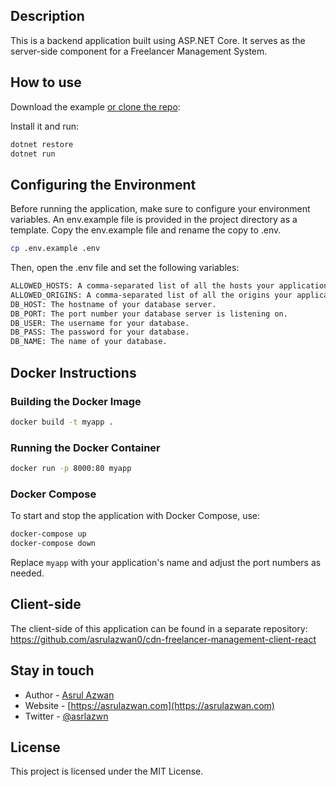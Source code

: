 ## Description

This is a backend application built using ASP.NET Core. It serves as the server-side component for a Freelancer Management System.

## How to use

Download the example [or clone the repo](https://github.com/asrulazwan0/cdn-freelancer-management-api-dotnet):

Install it and run:

```bash
dotnet restore
dotnet run
```

## Configuring the Environment

Before running the application, make sure to configure your environment variables. An env.example file is provided in the project directory as a template. Copy the env.example file and rename the copy to .env.

```bash
cp .env.example .env
```

Then, open the .env file and set the following variables:

```bash
ALLOWED_HOSTS: A comma-separated list of all the hosts your application is allowed to serve.
ALLOWED_ORIGINS: A comma-separated list of all the origins your application is allowed to serve.
DB_HOST: The hostname of your database server.
DB_PORT: The port number your database server is listening on.
DB_USER: The username for your database.
DB_PASS: The password for your database.
DB_NAME: The name of your database.
```

## Docker Instructions

### Building the Docker Image

```bash
docker build -t myapp .
```

### Running the Docker Container

```bash
docker run -p 8000:80 myapp
```

### Docker Compose

To start and stop the application with Docker Compose, use:

```bash
docker-compose up
docker-compose down
```

Replace `myapp` with your application's name and adjust the port numbers as needed.

## Client-side
The client-side of this application can be found in a separate repository: https://github.com/asrulazwan0/cdn-freelancer-management-client-react

## Stay in touch

- Author - [Asrul Azwan](https://www.linkedin.com/in/asrul-azwan)
- Website - [https://asrulazwan.com](https://asrulazwan.com)
- Twitter - [@asrlazwn](https://twitter.com/asrlazwn)

## License

This project is licensed under the MIT License.